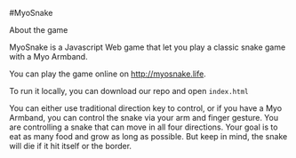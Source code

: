 #MyoSnake

About the game

MyoSnake is a Javascript Web game that let you play a classic snake game with a Myo Armband. 

You can play the game online on http://myosnake.life.

To run it locally, you can download our repo and open ```index.html```

You can either use traditional direction key to control, or if you have a Myo Armband, you can control the snake via your arm and finger gesture. You are controlling a snake that can move in all four directions. Your goal is to eat as many food and grow as long as possible. But keep in mind, the snake will die if it hit itself or the border.
